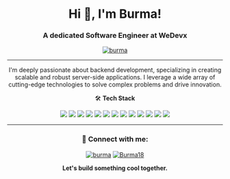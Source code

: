 <h1 align="center">Hi 👋, I'm Burma!</h1>
<h3 align="center">A dedicated Software Engineer at WeDevx</h3>

<p align="center">
<a href="https://github.com/burma" target="blank"><img align="center" src="https://badges.pufler.dev/visits/burma/burma?style=flat-square" alt="burma" /></a>
</p>

---

<p align="center">
I'm deeply passionate about backend development, specializing in creating scalable and robust server-side applications. I leverage a wide array of cutting-edge technologies to solve complex problems and drive innovation.
</p>

<p align="center">🛠️ <b>Tech Stack</b></p>

<p align="center">
<img src="https://img.shields.io/badge/JavaScript-F7DF1E?style=for-the-badge&logo=javascript&logoColor=black" />
<img src="https://img.shields.io/badge/TypeScript-3178C6?style=for-the-badge&logo=typescript&logoColor=white" />
<img src="https://img.shields.io/badge/Node.js-43853D?style=for-the-badge&logo=node.js&logoColor=white" />
<img src="https://img.shields.io/badge/Express.js-000000?style=for-the-badge&logo=express&logoColor=white" />
<img src="https://img.shields.io/badge/Fastify-000000?style=for-the-badge&logo=fastify&logoColor=white" />
<img src="https://img.shields.io/badge/Nest.js-E0234E?style=for-the-badge&logo=nestjs&logoColor=white" />
<img src="https://img.shields.io/badge/Prisma-3982CE?style=for-the-badge&logo=Prisma&logoColor=white" />
<img src="https://img.shields.io/badge/PostgreSQL-4169E1?style=for-the-badge&logo=postgresql&logoColor=white" />
<img src="https://img.shields.io/badge/MySQL-4479A1?style=for-the-badge&logo=mysql&logoColor=white" />
<img src="https://img.shields.io/badge/MongoDB-47A248?style=for-the-badge&logo=mongodb&logoColor=white" />
<img src="https://img.shields.io/badge/Docker-2496ED?style=for-the-badge&logo=docker&logoColor=white" />
<img src="https://img.shields.io/badge/AWS-232F3E?style=for-the-badge&logo=amazon-aws&logoColor=white" />
<img src="https://img.shields.io/badge/Git-F05032?style=for-the-badge&logo=git&logoColor=white" />
</p>

---

<h3 align="center">🔗 Connect with me:</h3>
<p align="center">
<a href="https://linkedin.com/in/burmarysmatova" target="blank"><img align="center" src="https://img.shields.io/badge/-LinkedIn-0077B5?style=for-the-badge&logo=linkedin&logoColor=white" alt="burma"/></a>
<a href="https://github.com/Burma18" target="blank"><img align="center" src="https://img.shields.io/badge/-GitHub-181717?style=for-the-badge&logo=github&logoColor=white" alt="Burma18"/></a>
</p>

<p align="center">
<b>Let's build something cool together.</b>
</p>
